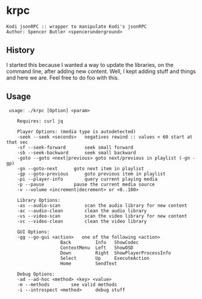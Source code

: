 # krpc
    Kodi jsonRPC :: wrapper to manipulate Kodi's jsonRPC
    Author: Spencer Butler <spencerunderground>

## History
I started this because I wanted a way to update the libraries, on the command line, after adding new content.
Well, I kept adding stuff and things and here we are. Feel free to do foo with this.

## Usage

     usage: ./krpc [Option] <param>
     
        Requires: curl jq
     
        Player Options: (media type is autodetected)
        -seek --seek <seconds>	 negatives rewind :: values < 60 start at that sec
        -sf --seek-forward		 seek small forward
        -sb --seek-backward		 seek small backward
        -goto --goto <next|previous> goto next/previous in playlist (-gn -gp)
        -gn --goto-next		 goto next item in playlist
        -gp --goto-previous		 goto previous item in playlist
        -pi --player-info		 query current playing media
        -p --pause			 pause the current media source
        -v --volume <increment|decrement> or <0..100>
     
        Library Options:
        -as --audio-scan		 scan the audio library for new content
        -ac --audio-clean		 clean the audio library
        -vs --video-scan		 scan the video library for new content
        -vc --video-clean		 clean the video library
     
        GUI Options:
        -gg --go-gui <action>	one of the following <action>
        				Back         Info   ShowCodec
        				ContextMenu  Left   ShowOSD
        				Down         Right  ShowPlayerProcessInfo
        				Select       Up     ExecuteAction
        				Home         SendText
     
        Debug Options:
        -ad --ad-hoc <method> <key> <value>
        -m --methods		see valid methods
        -i --introspect <method>	 debug stuff
